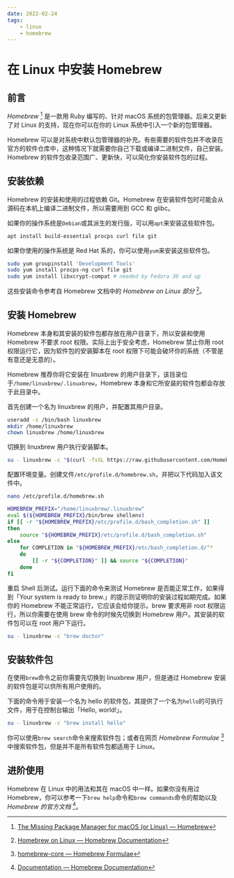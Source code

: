 ```yaml
---
date: 2022-02-24
tags:
    - linux
    - homebrew
---
```


# 在 Linux 中安装 Homebrew

## 前言

*Homebrew* [^1] 是一款用 Ruby 编写的、针对 macOS 系统的包管理器。后来又更新了对 Linux 的支持，现在你可以在你的 Linux 系统中引入一个新的包管理器。

Homebrew 可以是对系统中默认包管理器的补充。有些需要的软件包并不收录在官方的软件仓库中，这种情况下就需要你自己下载或编译二进制文件，自己安装。Homebrew 的软件包收录范围广、更新快，可以简化你安装软件包的过程。

## 安装依赖

Homebrew 的安装和使用的过程依赖 Git。Homebrew 在安装软件包时可能会从源码在本机上编译二进制文件，所以需要用到 GCC 和 glibc。

如果你的操作系统是`Debian`或其派生的发行版，可以用`apt`来安装这些软件包。

```bash
apt install build-essential procps curl file git
```

如果你使用的操作系统是 Red Hat 系的，你可以使用`yum`来安装这些软件包。

```bash
sudo yum groupinstall 'Development Tools'
sudo yum install procps-ng curl file git
sudo yum install libxcrypt-compat # needed by Fedora 30 and up
```

这些安装命令参考自 Homebrew 文档中的 *Homebrew on Linux 部分* [^2]。

## 安装 Homebrew

Homebrew 本身和其安装的软件包都存放在用户目录下，所以安装和使用 Homebrew 不要求 root 权限。实际上出于安全考虑，Homebrew 禁止你用 root 权限运行它，因为软件包的安装脚本在 root 权限下可能会破坏你的系统（不管是有意还是无意的）。

Homebrew 推荐你将它安装在 linuxbrew 的用户目录下，该目录位于`/home/linuxbrew/.linuxbrew`，Homebrew 本身和它所安装的软件包都会存放于此目录中。

首先创建一个名为 linuxbrew 的用户，并配置其用户目录。

```bash
useradd -s /bin/bash linuxbrew
mkdir /home/linuxbrew
chown linuxbrew /home/linuxbrew
```

切换到 linuxbrew 用户执行安装脚本。

```bash
su - linuxbrew -c "$(curl -fsSL https://raw.githubusercontent.com/Homebrew/install/HEAD/install.sh)"
```

配置环境变量。创建文件`/etc/profile.d/homebrew.sh`，并把以下代码加入该文件中。

```bash
nano /etc/profile.d/homebrew.sh
```

```bash
HOMEBREW_PREFIX="/home/linuxbrew/.linuxbrew"
eval $(${HOMEBREW_PREFIX}/bin/brew shellenv)
if [[ -r "${HOMEBREW_PREFIX}/etc/profile.d/bash_completion.sh" ]]
then
    source "${HOMEBREW_PREFIX}/etc/profile.d/bash_completion.sh"
else
    for COMPLETION in "${HOMEBREW_PREFIX}/etc/bash_completion.d/"*
    do
        [[ -r "${COMPLETION}" ]] && source "${COMPLETION}"
    done
fi
```

重启 Shell 后测试。运行下面的命令来测试 Homebrew 是否能正常工作，如果得到「Your system is ready to brew.」的提示则证明你的安装过程如期完成。如果你的 Homebrew 不能正常运行，它应该会给你提示。brew 要求用非 root 权限运行，所以你需要在使用 brew 命令的时候先切换到 Homebrew 用户。其安装的软件包可以在 root 用户下运行。

```bash
su - linuxbrew -c "brew doctor"
```

## 安装软件包

在使用`brew`命令之前你需要先切换到 linuxbrew 用户，但是通过 Homebrew 安装的软件包是可以供所有用户使用的。

下面的命令用于安装一个名为 hello 的软件包，其提供了一个名为`hello`的可执行文件，用于在控制台输出「Hello, world!」。

```bash
su - linuxbrew -c "brew install hello"
```

你可以使用`brew search`命令来搜索软件包；或者在网页 *Homebrew Formulae* [^3] 中搜索软件包，但是并不是所有软件包都适用于 Linux。

## 进阶使用

Homebrew 在 Linux 中的用法和其在 macOS 中一样。如果你没有用过 Homebrew，你可以参考一下`brew help`命令和`brew commands`命令的帮助以及 *Homebrew 的官方文档* [^4]。

[^1]: [The Missing Package Manager for macOS (or Linux) — Homebrew](https://brew.sh/)
[^2]: [Homebrew on Linux — Homebrew Documentation](https://docs.brew.sh/Homebrew-on-Linux)
[^3]: [homebrew-core — Homebrew Formulae](https://formulae.brew.sh/formula/)
[^4]: [Documentation — Homebrew Documentation](https://docs.brew.sh/)
